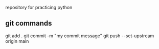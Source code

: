 repository for practicing python


## git commands
git add .
git commit -m "my commit message"
git push --set-upstream origin main
